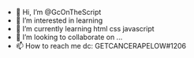 - 👋 Hi, I’m @GcOnTheScript
- 👀 I’m interested in learning
- 🌱 I’m currently learning html css javascript
- 💞️ I’m looking to collaborate on ...
- 📫 How to reach me dc: GETCANCERAPELOW#1206 

<!---
GcOnTheScript/GcOnTheScript is a ✨ special ✨ repository because its `README.md` (this file) appears on your GitHub profile.
You can click the Preview link to take a look at your changes.
--->
